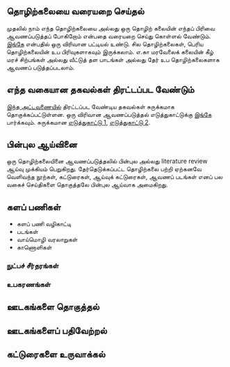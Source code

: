 ## தொழிற்கலையை வரையறை செய்தல்
முதலில் நாம் எந்த தொழிற்கலையை அல்லது ஒரு தொழிற் கலையின் எந்தப் பிரிவை ஆவணப்படுத்தப் போகிறோம் என்பதை வரையறை செய்து கொள்ளல் வேண்டும்.  [இங்கே](https://ta.wikipedia.org/s/6x6h) என்பதில் ஒரு விரிவான பட்டியல் உண்டு.  சில தொழிற்கலைகள், பெரிய தொழிற்கலையின் உப பிரிவுகளாகவும் இருக்கலாம்.  எ.கா மரவேலைக் கலையின் கீழ் மரச் சிற்பங்கள் அல்லது வீட்டுத் தள பாடங்கள் அல்லது தேர் உப தொழிற்கலைகளாக ஆவணப் படுத்தப்படலாம். 

## எந்த வகையான தகவல்கள் திரட்டப்பட வேண்டும்
[இந்த அட்டவணையில்](https://ta.wikipedia.org/s/73a9) திரட்டப்பட வேண்டிய தகவல்கள் சுருக்கமாக தொகுக்கப்பட்டுள்ளன.  ஒரு விரிவான ஆவணப்படுத்தல் எடுத்துகாட்டுக்கு [இங்கே](http://handicrafts.nic.in/CmsUpload/01282016112820Kavaad0.pdf) பார்க்கவும்.  சுருக்கமான [எடுத்துகாட்டு 1](http://handicrafts.nic.in/CmsUpload/2039201602393132%20craft%20process.pdf), [எடுத்துகாட்டு 2](http://handicrafts.nic.in/CmsUpload/2039201602393132%20craft%20process.pdf).

## பின்புல ஆய்வினை 
ஒரு தொழிற்கலையினை ஆவணப்படுத்தலில் பின்புல அல்லது literature review ஆய்வு முக்கியம் பெறுகிறது.  தேர்தெடுக்கப்பட்ட தொழிற்கலை பற்றி ஏற்கனவே வெளிவந்த நூற்கள், கட்டுரைகள், ஆய்வுக் கட்டுரைகள், ஆவணப் படங்கள் எனப் பல வகைச் செய்திகளை தொகுத்தலே பின்புல ஆய்வாக அமைகிறது.  

## களப் பணிகள்
* களப் பணி வழிகாட்டி
* படங்கள்
* வாய்மொழி வரலாறுகள்
* காணொளிகள்

### நுட்பச் சீர்தரங்கள்
### உபகரணங்கள்

## ஊடகங்களை தொகுத்தல்
## ஊடகங்களைப் பதிவேற்றல்
## கட்டுரைகளை உருவாக்கல்
